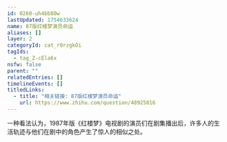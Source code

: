 ```yaml
---
id: 0260-uh4bb80w
lastUpdated: 1754633624
name: 87版红楼梦演员命运
aliases: []
layer: 2
categoryId: cat_r0rzgkOi
tagIds:
  - tag_Z-cEla6x
nsfw: false
parent: ""
relatedEntries: []
timelineEvents: []
titledLinks:
  - title: "相关链接: 87版红楼梦演员命运"
    url: https://www.zhihu.com/question/48925816
---
```


一种看法认为，1987年版《红楼梦》电视剧的演员们在剧集播出后，许多人的生活轨迹与他们在剧中的角色产生了惊人的相似之处。
